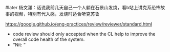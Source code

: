 #later 杨文瀟：话说我前几天自己一个人躺在石景山发烧，看b站上讲克系恐怖故事的视频，特别有代入感，发烧时适合听克苏鲁



https://google.github.io/eng-practices/review/reviewer/standard.html
- code review should only accepted when the CL help to improve the overall code health of the system.
- “Nit: “